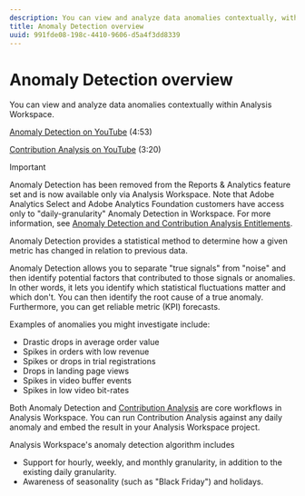 ```yaml
---
description: You can view and analyze data anomalies contextually, within Analysis Workspace.
title: Anomaly Detection overview
uuid: 991fde08-198c-4410-9606-d5a4f3dd8339
---
```


# Anomaly Detection overview

You can view and analyze data anomalies contextually within Analysis Workspace.

[Anomaly Detection on YouTube](https://www.youtube.com/watch?v=krXyQCjXoeU&index=63&list=PL2tCx83mn7GuNnQdYGOtlyCu0V5mEZ8sS) (4:53)

[Contribution Analysis on YouTube](https://www.youtube.com/watch?v=MbpeJIADtGk&index=64&list=PL2tCx83mn7GuNnQdYGOtlyCu0V5mEZ8sS) (3:20)

>[!IMPORTANT]
>
>Anomaly Detection has been removed from the Reports & Analytics feature set and is now available only via Analysis Workspace. Note that Adobe Analytics Select and Adobe Analytics Foundation customers have access only to "daily-granularity" Anomaly Detection in Workspace. For more information, see [Anomaly Detection and Contribution Analysis Entitlements](/help/analyze/analysis-workspace/virtual-analyst/contribution-analysis/ca-tokens.md#section_9278D58F21A840AA9B1ED1BD07A1EF0A).

Anomaly Detection provides a statistical method to determine how a given metric has changed in relation to previous data.

Anomaly Detection allows you to separate "true signals" from "noise" and then identify potential factors that contributed to those signals or anomalies. In other words, it lets you identify which statistical fluctuations matter and which don't. You can then identify the root cause of a true anomaly. Furthermore, you can get reliable metric (KPI) forecasts.

Examples of anomalies you might investigate include:

* Drastic drops in average order value
* Spikes in orders with low revenue
* Spikes or drops in trial registrations
* Drops in landing page views
* Spikes in video buffer events
* Spikes in low video bit-rates

Both Anomaly Detection and [Contribution Analysis](https://docs.adobe.com/content/help/en/analytics/analyze/analysis-workspace/virtual-analyst/anomaly-detection/anomaly-detection.html) are core workflows in Analysis Workspace. You can run Contribution Analysis against any daily anomaly and embed the result in your Analysis Workspace project.

Analysis Workspace's anomaly detection algorithm includes

* Support for hourly, weekly, and monthly granularity, in addition to the existing daily granularity.
* Awareness of seasonality (such as "Black Friday") and holidays.
